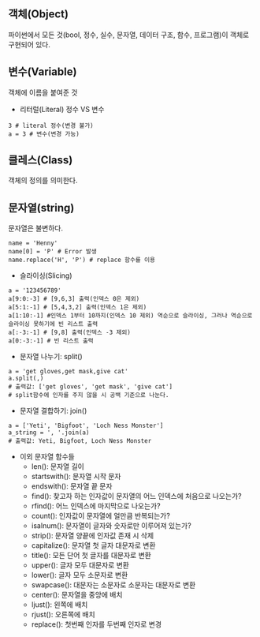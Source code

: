 ## 객체(Object)
파이썬에서 모든 것(bool, 정수, 실수, 문자열, 데이터 구조, 함수, 프로그램)이 객체로 구현되어 있다.


## 변수(Variable)
객체에 이름을 붙여준 것
* 리터럴(Literal) 정수 VS 변수
<pre><code>3 # literal 정수(변경 불가)
a = 3 # 변수(변경 가능)
</code></pre>


## 클레스(Class)
객체의 정의를 의미한다.


## 문자열(string)
문자열은 불변하다.
```
name = 'Henny'
name[0] = 'P' # Error 발생
name.replace('H', 'P') # replace 함수를 이용
```
* 슬라이싱(Slicing)
```
a = '123456789'
a[9:0:-3] # [9,6,3] 출력(인덱스 0은 제외)
a[5:1:-1] # [5,4,3,2] 출력(인덱스 1은 제외)
a[1:10:-1] #인덱스 1부터 10까지(인덱스 10 제외) 역순으로 슬라이싱, 그러나 역순으로 슬라이싱 못하기에 빈 리스트 출력
a[:-3:-1] # [9,8] 출력(인덱스 -3 제외)
a[0:-3:-1] # 빈 리스트 출력
```
* 문자열 나누기: split()
```
a = 'get gloves,get mask,give cat'
a.split(,) 
# 출력값: ['get gloves', 'get mask', 'give cat']
# split함수에 인자를 주지 않을 시 공백 기준으로 나눈다.
```
* 문자열 결합하기: join()
```
a = ['Yeti', 'Bigfoot', 'Loch Ness Monster']
a_string = ', '.join(a)
# 출력값: Yeti, Bigfoot, Loch Ness Monster
```
* 이외 문자열 함수들
    * len(): 문자열 길이
    * startswith(): 문자열 시작 문자
    * endswith(): 문자열 끝 문자
    * find(): 찾고자 하는 인자값이 문자열의 어느 인덱스에 처음으로 나오는가?
    * rfind(): 어느 인덱스에 마지막으로 나오는가?
    * count(): 인자값이 문자열에 얼만큼 반복되는가?
    * isalnum(): 문자열이 글자와 숫자로만 이루어져 있는가?
    * strip(): 문자열 양끝에 인자값 존재 시 삭제
    * capitalize(): 문자열 첫 글자 대문자로 변환
    * title(): 모든 단어 첫 글자를 대문자로 변환
    * upper(): 글자 모두 대문자로 변환
    * lower(): 글자 모두 소문자로 변환
    * swapcase(): 대문자는 소문자로 소문자는 대문자로 변환
    * center(): 문자열을 중앙에 배치
    * ljust(): 왼쪽에 배치
    * rjust(): 오른쪽에 배치
    * replace(): 첫번째 인자를 두번째 인자로 변경